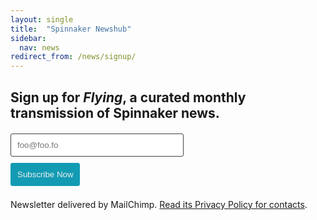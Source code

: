 ```yaml
---
layout: single
title:  "Spinnaker Newshub"
sidebar:
  nav: news
redirect_from: /news/signup/
---
```

## Sign up for *Flying*, a curated monthly transmission of Spinnaker news.

<!-- Begin Mailchimp Signup Form -->
<style>

    .wj-contact-form input {
        vertical-align: middle;
        margin-top: 0.25em;
        margin-bottom: 0.5em;
        padding: 0.75em;
        border:1px solid #444;
        outline-color: #2e83e6;
        border-radius: 3px;
        transition: box-shadow .2s ease;
        width: 55%;
    }

    .wj-contact-form input[type="submit"] {
        background-color: #139BB4;
        border: 1px solid #139BB4;;
        color: #eee;
        width: 22%;
    }
</style>

<div class="mc-field-group">
<form action="https://cloudbees.us3.list-manage.com/subscribe/post?u=337682949220da87810dfa7a7&amp;id=aae9b6cff0" method="post" id="mc-embedded-subscribe-form" name="mc-embedded-subscribe-form" class="wj-contact-form validate" target="_blank" novalidate>
	<input type="email" value="" name="EMAIL" class="required email" id="mce-EMAIL" placeholder="foo@foo.fo">
<!-- real people should not fill this in and expect good things - do not remove this or risk form bot signups-->
    <div style="position: absolute; left: -5000px;" aria-hidden="true"><input type="text" name="b_337682949220da87810dfa7a7_aae9b6cff0" tabindex="-1" value=""></div>
    <div class="clear"><input type="submit" value="Subscribe Now" name="subscribe" id="mc-embedded-subscribe" class="heart"></div>
</form>
</div>

<!--End mc_embed_signup-->


Newsletter delivered by MailChimp. [Read its Privacy Policy for contacts](https://mailchimp.com/legal/privacy/#3._Privacy_for_Contacts).
